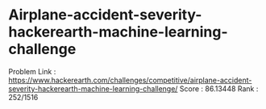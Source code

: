 # Airplane-accident-severity-hackerearth-machine-learning-challenge
Problem Link : https://www.hackerearth.com/challenges/competitive/airplane-accident-severity-hackerearth-machine-learning-challenge/
Score : 86.13448
Rank : 252/1516
